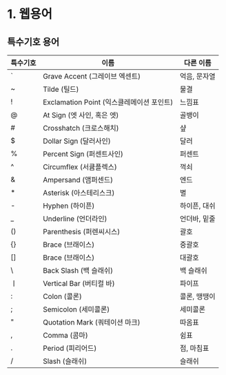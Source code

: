 # 1. 웹용어

## 특수기호 용어

|특수기호|이름|다른 이름|
|---|---|---|
| ` | Grave Accent (그레이브 엑센트) | 억음, 문자열 |
| ~ | Tilde (틸드) | 물결 |
| ! | Exclamation Point (익스클레메이션 포인트) | 느낌표 |
| @ | At Sign (엣 사인, 혹은 엣) | 골뱅이 |
| # | Crosshatch (크로스해치) | 샾 |
| $ | Dollar Sign (달러사인) | 달러 |
| % | Percent Sign (퍼센트사인) | 퍼센트 |
| ^ | Circumflex (서큠플렉스) | 꺽쇠 |
| & | Ampersand (앰퍼센드) | 엔드 |
| * | Asterisk (아스테리스크)  | 별 |
| - | Hyphen (하이픈)  | 하이픈, 대쉬 |
| _ | Underline (언더라인)  | 언더바, 밑줄 |
| ()| Parenthesis (퍼렌씨시스) | 괄호 | 
| {}| Brace (브래이스) | 중괄호 |
| []| Brace (브래이스) | 대괄호 |
| \ | Back Slash (백 슬래쉬) | 백 슬래쉬 |
| ㅣ| Vertical Bar (버티컬 바) | 파이프 |
| : | Colon (콜론) | 콜론, 땡땡이 |
| ; | Semicolon (세미콜론) | 세미콜론 |
| " | Quotation Mark (쿼테이션 마크) | 따옴표 |
| , | Comma (콤마) | 쉼표 |
| . | Period (피리어드) | 점, 마침표  |
| / | Slash (슬래쉬) | 슬래쉬 |
